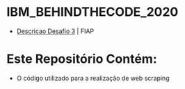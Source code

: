 # IBM_BEHINDTHECODE_2020

- [Descricao Desafio 3](https://github.com/maratonadev-br/desafio-3-2020) | FIAP

# Este Repositório Contém:
- O código utilizado para a realização de web scraping